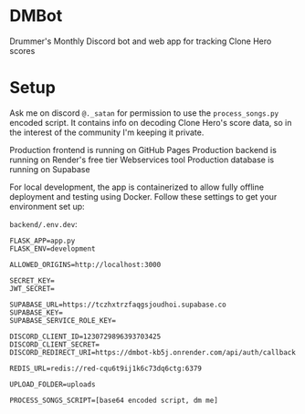 # DMBot
Drummer's Monthly Discord bot and web app for tracking Clone Hero scores

# Setup
Ask me on discord `@._satan` for permission to use the `process_songs.py` encoded script. It contains info on decoding Clone Hero's score data, so in the interest of the community I'm keeping it private.

Production frontend is running on GitHub Pages
Production backend is running on Render's free tier Webservices tool
Production database is running on Supabase

For local development, the app is containerized to allow fully offline deployment and testing using Docker. Follow these settings to get your environment set up:

`backend/.env.dev`:
```
FLASK_APP=app.py
FLASK_ENV=development

ALLOWED_ORIGINS=http://localhost:3000

SECRET_KEY=
JWT_SECRET=

SUPABASE_URL=https://tczhxtrzfaqgsjoudhoi.supabase.co
SUPABASE_KEY=
SUPABASE_SERVICE_ROLE_KEY=

DISCORD_CLIENT_ID=1230729896393703425
DISCORD_CLIENT_SECRET=
DISCORD_REDIRECT_URI=https://dmbot-kb5j.onrender.com/api/auth/callback

REDIS_URL=redis://red-cqu6t9ij1k6c73dq6ctg:6379

UPLOAD_FOLDER=uploads

PROCESS_SONGS_SCRIPT=[base64 encoded script, dm me]
```
